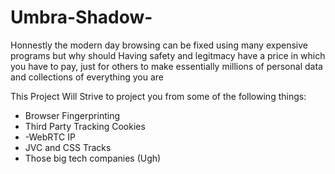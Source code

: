 # Umbra-Shadow-
Honnestly the modern day browsing can be fixed using many expensive programs but why should Having safety and legitmacy have a price in which you have to pay, just for others to make essentially millions of personal data and collections of everything you are

This Project Will Strive to project you from some of the following things:
- Browser Fingerprinting
- Third Party Tracking Cookies
- -WebRTC IP
- JVC and CSS Tracks
- Those big tech companies (Ugh)
  

